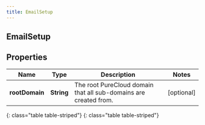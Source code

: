 ```yaml
---
title: EmailSetup
---
```

## EmailSetup


## Properties

| Name | Type | Description | Notes |
| ------------ | ------------- | ------------- | ------------- |
| **rootDomain** | **String** | The root PureCloud domain that all sub-domains are created from. |  [optional] |
{: class="table table-striped"}
{: class="table table-striped"}


